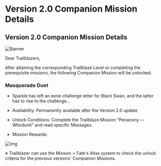 # Version 2.0 Companion Mission Details
## Version 2.0 Companion Mission Details
![Banner](https://sdk.hoyoverse.com/upload/ann/2024/01/23/011d241f03758ec50dbba3cedeac0bf1_762277847597377102.jpg)

Dear Trailblazers,

After attaining the corresponding Trailblaze Level or completing the prerequisite missions, the following Companion Mission will be unlocked.

### Masquerade Duet

- Sparkle has left an eerie challenge letter for Black Swan, and the latter has to rise to the challenge...

- Availability: Permanently available after the Version 2.0 update

- Unlock Conditions: Complete the Trailblaze Mission "Penacony — Whodunit" and read specific Messages.

- Mission Rewards:

![img](https://sdk.hoyoverse.com/upload/ann/2024/01/23/3ffa7b4dfe0ee91f4e834d709b5a1307_5882596921013697997.png)

※ Trailblazer can use the Mission > Fate's Atlas system to check the unlock criteria for the previous versions' Companion Missions.
